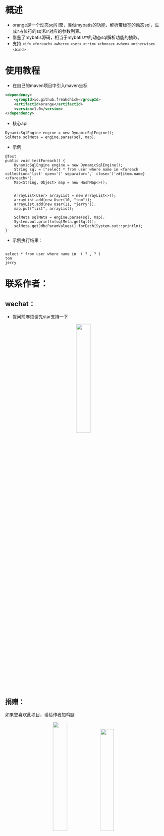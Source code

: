 # 概述

- orange是一个动态sql引擎，类似mybatis的功能，解析带标签的动态sql，生成`?`占位符的sql和`?`对应的参数列表。
- 借鉴了mybatis源码，相当于mybatis中的动态sql解析功能的抽取。
- 支持 `<if>` `<foreach>` `<where>` `<set>` `<trim>` `<choose>` `<when>` `<otherwise>` `<bind>`

# 使用教程

- 在自己的maven项目中引入maven坐标
```xml
<dependency>
    <groupId>io.github.freakchick</groupId>
    <artifactId>orange</artifactId>
    <version>1.0</version>
</dependency>
```

- 核心api
```
DynamicSqlEngine engine = new DynamicSqlEngine();
SqlMeta sqlMeta = engine.parse(sql, map);
```
- 示例
```
@Test
public void testForeach() {
    DynamicSqlEngine engine = new DynamicSqlEngine();
    String sql = ("select * from user where name in <foreach collection='list' open='(' separator=',' close=')'>#{item.name}</foreach>");
    Map<String, Object> map = new HashMap<>();


    ArrayList<User> arrayList = new ArrayList<>();
    arrayList.add(new User(10, "tom"));
    arrayList.add(new User(11, "jerry"));
    map.put("list", arrayList);
  
    SqlMeta sqlMeta = engine.parse(sql, map);
    System.out.println(sqlMeta.getSql());
    sqlMeta.getJdbcParamValues().forEach(System.out::println);
}

```

- 示例执行结果：
```

select * from user where name in  ( ? , ? ) 
tom
jerry
```

# 联系作者：
## wechat：
- 提问前麻烦请先star支持一下
<div style="text-align: center"> 
<img src="https://freakchicken.gitee.io/images/kafkaui/wechat.jpg" width = "30%" />
</div>


## 捐赠：
如果您喜欢此项目，请给作者加鸡腿
<div style="text-align: center"> 
<img src="https://freakchicken.gitee.io/images/kafkaui/wechatpay.jpg" width = "30%" />
<img src="https://freakchicken.gitee.io/images/kafkaui/alipay.jpg" width = "29%" />
</div>
